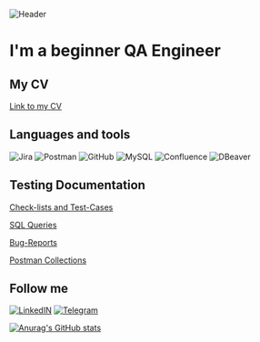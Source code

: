![Header](https://user-images.githubusercontent.com/113775068/194911002-d9a06bd2-1008-4bc6-9fab-d97f9a5cefbe.png)

# I'm a beginner QA Engineer

## My CV
[Link to my CV](https://drive.google.com/file/d/1WmH2_5xFF5mREC28DxHYbq9_ic7M4U4j/view?usp=sharing)

## Languages and tools
![Jira](https://img.shields.io/badge/-JIRA-090909?style=for-the-badge&logo=Jira&logoColor=0000FF)
![Postman](https://img.shields.io/badge/-Postman-090909?style=for-the-badge&logo=Postman&logoColor=FFA500)
![GitHub](https://img.shields.io/badge/-GITHUB-090909?style=for-the-badge&logo=GITHUB&logoColor=ADD8E6)
![MySQL](https://img.shields.io/badge/-MYSQL-090909?style=for-the-badge&logo=MYSQL&logoColor=0000FF)
![Confluence](https://img.shields.io/badge/-Confluence-090909?style=for-the-badge&logo=Confluence&logoColor=0000FF)
![DBeaver](https://img.shields.io/badge/-DBeaver-090909?style=for-the-badge&logo=DBeaverL&logoColor=0000FF)

## Testing Documentation
[Check-lists and Test-Cases](https://drive.google.com/drive/folders/1v259sauCLyQQme6WlJzhKvjuKg-Zy1yp?usp=sharing)

[SQL Queries](https://github.com/DashutaMD/MySQL_samples)

[Bug-Reports](https://drive.google.com/drive/folders/1QBqF9Ncfccxv3CfjO-wWIpza2H15FuJP?usp=sharing)

[Postman Collections](https://www.postman.com/rookmd/workspace/myspace)

## Follow me
[![LinkedIN](https://img.shields.io/badge/-LinkedIn-090909?style=for-the-badge&logo=LinkedIn&logoColor=0000FF)](https://www.linkedin.com/in/daria-mi)
[![Telegram](https://img.shields.io/badge/-Telegram-090909?style=for-the-badge&logo=Telegram&logoColor=0000FF)](https://t.me/DashutaMD)


[![Anurag's GitHub stats](https://github-readme-stats.vercel.app/api?username=DashutaMD&theme=dracula&hide=issues,contribs&show_icons=true)](https://github.com/anuraghazra/github-readme-stats)
